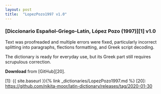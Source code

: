 ```yaml
---
layout: post
title:  "LopezPozo1997 v1.0"
---
```


### [Diccionario Español-Griego-Latín, López Pozo (1997)][1] v1.0

Text was proofreaded and multiple errors were fixed, particularly incorrect splitting into paragraphs, flections formatting, and Greek script decoding.

The dictionary is ready for everyday use, but its Greek part still requires scrupulous correction.


**Download** from [GitHub][20].


[1]: {{ site.baseurl }}{% link _dictionaries/LopezPozo1997.md %}
[20]: https://github.com/nikita-moor/latin-dictionary/releases/tag/2020-01-30

